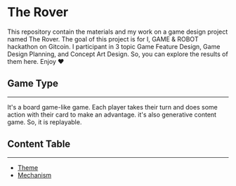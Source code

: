 # The Rover

This repository contain the materials and my work on a game design project named The Rover. The goal of this project is for I, GAME & ROBOT hackathon on Gitcoin. I participant in 3 topic Game Feature Design, Game Design Planning, and Concept Art Design. So, you can explore the results of them here. Enjoy ❤

## Game Type

---

It's a board game-like game. Each player takes their turn and does some action with their card to make an advantage. it's also generative content game. So, it is replayable.

## Content Table

---

- [Theme](./Theme.md)
- [Mechanism](./Mechanism.md)
